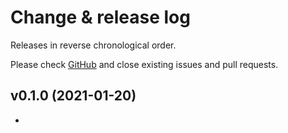 # Change & release log

Releases in reverse chronological order.

Please check
[GitHub](https://github.com/micro-os-plus/build-helper-xpack/issues/)
and close existing issues and pull requests.

## v0.1.0 (2021-01-20)

- [#1]: ...
